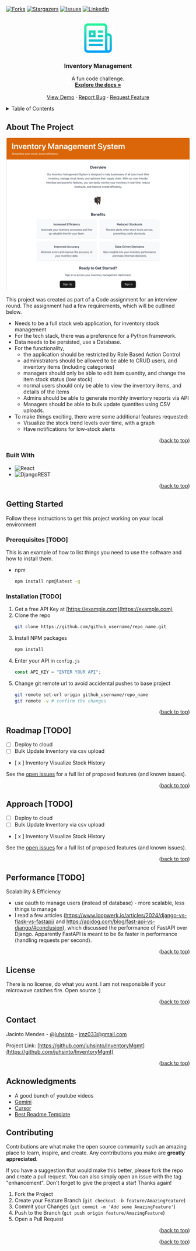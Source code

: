 <!-- Improved compatibility of back to top link: See: https://github.com/othneildrew/Best-README-Template/pull/73 -->

<a id="readme-top"></a>

<!--
*** Thanks for checking out the Best-README-Template. If you have a suggestion
*** that would make this better, please fork the repo and create a pull request
*** or simply open an issue with the tag "enhancement".
*** Don't forget to give the project a star!
*** Thanks again! Now go create something AMAZING! :D
-->

<!-- PROJECT SHIELDS -->
<!--
*** I'm using markdown "reference style" links for readability.
*** Reference links are enclosed in brackets [ ] instead of parentheses ( ).
*** See the bottom of this document for the declaration of the reference variables
*** for contributors-url, forks-url, etc. This is an optional, concise syntax you may use.
*** https://www.markdownguide.org/basic-syntax/#reference-style-links
-->

[![Forks][forks-shield]][forks-url]
[![Stargazers][stars-shield]][stars-url]
[![Issues][issues-shield]][issues-url]
[![LinkedIn][linkedin-shield]][linkedin-url]

<!-- PROJECT LOGO -->
<br />
<div align="center">
  <a href="https://github.com/juhsinto/InventoryMgmt">
    <img src="images/logo.png" alt="Logo" width="80" height="80">
  </a>

<h3 align="center">Inventory Management</h3>

  <p align="center">
    A fun code challenge.
    <br />
    <a href="https://github.com/juhsinto/InventoryMgmt"><strong>Explore the docs »</strong></a>
    <br />
    <br />
    <a href="https://github.com/juhsinto/InventoryMgmt">View Demo</a>
    &middot;
    <a href="https://github.com/juhsinto/InventoryMgmt/issues/new?labels=bug&template=bug-report---.md">Report Bug</a>
    &middot;
    <a href="https://github.com/juhsinto/InventoryMgmt/issues/new?labels=enhancement&template=feature-request---.md">Request Feature</a>
  </p>
</div>

<!-- TABLE OF CONTENTS -->
<details>
  <summary>Table of Contents</summary>
  <ol>
    <li>
      <a href="#about-the-project">About The Project</a>
      <ul>
        <li><a href="#built-with">Built With</a></li>
      </ul>
    </li>
    <li>
      <a href="#getting-started">Getting Started</a>
      <ul>
        <li><a href="#prerequisites">Prerequisites</a></li>
        <li><a href="#installation">Installation</a></li>
      </ul>
    </li>
    <li><a href="#usage">Usage</a></li>
    <li><a href="#roadmap">Roadmap</a></li>
    <li><a href="#contributing">Contributing</a></li>
    <li><a href="#license">License</a></li>
    <li><a href="#contact">Contact</a></li>
    <li><a href="#acknowledgments">Acknowledgments</a></li>
  </ol>
</details>

<!-- ABOUT THE PROJECT -->

## About The Project

[![Product Name Screen Shot][product-screenshot]](https://todo.com)

This project was created as part of a Code assignment for an interview round. The assignment had a few requirements, which will be outlined below.

- Needs to be a full stack web application, for inventory stock management
- For the tech stack, there was a preference for a Python framework.
- Data needs to be persisted, use a Database.
- For the functionality,
  - the application should be restricted by Role Based Action Control
  - administrators should be allowed to be able to CRUD users, and inventory items (including categories)
  - managers should only be able to edit item quantity, and change the item stock status (low stock)
  - normal users should only be able to view the inventory items, and details of the items
  - Admins should be able to generate monthly inventory reports via API
  - Managers should be able to bulk update quantites using CSV uploads.
- To make things exciting, there were some additional features requested:
  - Visualize the stock trend levels over time, with a graph
  - Have notifications for low-stock alerts

<p align="right">(<a href="#readme-top">back to top</a>)</p>

### Built With

- ![React][React.js]
- ![DjangoREST][DjangoREST]

<p align="right">(<a href="#readme-top">back to top</a>)</p>

<!-- GETTING STARTED -->

## Getting Started

Follow these instructions to get this project working on your local environment

### Prerequisites [TODO]

This is an example of how to list things you need to use the software and how to install them.

- npm
  ```sh
  npm install npm@latest -g
  ```

### Installation [TODO]

1. Get a free API Key at [https://example.com](https://example.com)
2. Clone the repo
   ```sh
   git clone https://github.com/github_username/repo_name.git
   ```
3. Install NPM packages
   ```sh
   npm install
   ```
4. Enter your API in `config.js`
   ```js
   const API_KEY = "ENTER YOUR API";
   ```
5. Change git remote url to avoid accidental pushes to base project
   ```sh
   git remote set-url origin github_username/repo_name
   git remote -v # confirm the changes
   ```

<p align="right">(<a href="#readme-top">back to top</a>)</p>

<!-- ROADMAP -->

## Roadmap [TODO]

- [ ] Deploy to cloud
- [ ] Bulk Update Inventory via csv upload
- [ x ] Inventory Visualize Stock History

See the [open issues](https://github.com/juhsinto/InventoryMgmt/issues) for a full list of proposed features (and known issues).

<p align="right">(<a href="#readme-top">back to top</a>)</p>

<!-- ROADMAP -->

## Approach [TODO]

- [ ] Deploy to cloud
- [ ] Bulk Update Inventory via csv upload
- [ x ] Inventory Visualize Stock History

See the [open issues](https://github.com/juhsinto/InventoryMgmt/issues) for a full list of proposed features (and known issues).

<p align="right">(<a href="#readme-top">back to top</a>)</p>

## Performance [TODO]

Scalability & Efficiency

- use oauth to manage users (instead of database) - more scalable, less things to manage
- I read a few articles (https://www.loopwerk.io/articles/2024/django-vs-flask-vs-fastapi/ and https://apidog.com/blog/fast-api-vs-django/#conclusion), which discussed the performance of FastAPI over Django. Apparently FastAPI is meant to be 6x faster in performance (handling requests per second).

<p align="right">(<a href="#readme-top">back to top</a>)</p>

<!-- LICENSE -->

## License

There is no license, do what you want. I am not responsible if your microwave catches fire. Open source :)

<p align="right">(<a href="#readme-top">back to top</a>)</p>

<!-- CONTACT -->

## Contact

Jacinto Mendes - [@juhsinto](https://twitter.com/juhsinto) - jmz033@gmail.com

Project Link: [https://github.com/juhsinto/InventoryMgmt](https://github.com/juhsinto/InventoryMgmt)

<p align="right">(<a href="#readme-top">back to top</a>)</p>

<!-- ACKNOWLEDGMENTS -->

## Acknowledgments

- A good bunch of youtube videos
- [Gemini](https://gemini.google.com/?hl=en-AU)
- [Cursor](https://www.cursor.com/en)
- [Best Readme Template](https://github.com/othneildrew/Best-README-Template)

<!-- CONTRIBUTING -->

## Contributing

Contributions are what make the open source community such an amazing place to learn, inspire, and create. Any contributions you make are **greatly appreciated**.

If you have a suggestion that would make this better, please fork the repo and create a pull request. You can also simply open an issue with the tag "enhancement".
Don't forget to give the project a star! Thanks again!

1. Fork the Project
2. Create your Feature Branch (`git checkout -b feature/AmazingFeature`)
3. Commit your Changes (`git commit -m 'Add some AmazingFeature'`)
4. Push to the Branch (`git push origin feature/AmazingFeature`)
5. Open a Pull Request

<p align="right">(<a href="#readme-top">back to top</a>)</p>

<p align="right">(<a href="#readme-top">back to top</a>)</p>

<!-- MARKDOWN LINKS & IMAGES -->
<!-- https://www.markdownguide.org/basic-syntax/#reference-style-links -->

[forks-shield]: https://img.shields.io/github/forks/juhsinto/InventoryMgmt.svg?style=for-the-badge
[forks-url]: https://github.com/juhsinto/InventoryMgmt/network/members
[stars-shield]: https://img.shields.io/github/stars/juhsinto/InventoryMgmt.svg?style=for-the-badge
[stars-url]: https://github.com/juhsinto/InventoryMgmt/stargazers
[issues-shield]: https://img.shields.io/github/issues/juhsinto/InventoryMgmt.svg?style=for-the-badge
[issues-url]: https://github.com/juhsinto/InventoryMgmt/issues
[linkedin-url]: https://www.linkedin.com/in/jacinto-mendes-b5719290/
[linkedin-shield]: https://img.shields.io/badge/-LinkedIn-black.svg?style=for-the-badge&logo=linkedin&colorB=555
[product-screenshot]: images/screenshot.png
[React.js]: https://img.shields.io/badge/React-20232A?style=for-the-badge&logo=react&logoColor=61DAFB
[React.js]: https://img.shields.io/badge/React-20232A?style=for-the-badge&logo=react&logoColor=61DAFB
[DjangoREST]: https://img.shields.io/badge/DJANGO-REST-ff1709?style=for-the-badge&logo=django&logoColor=white&color=ff1709&labelColor=gray
